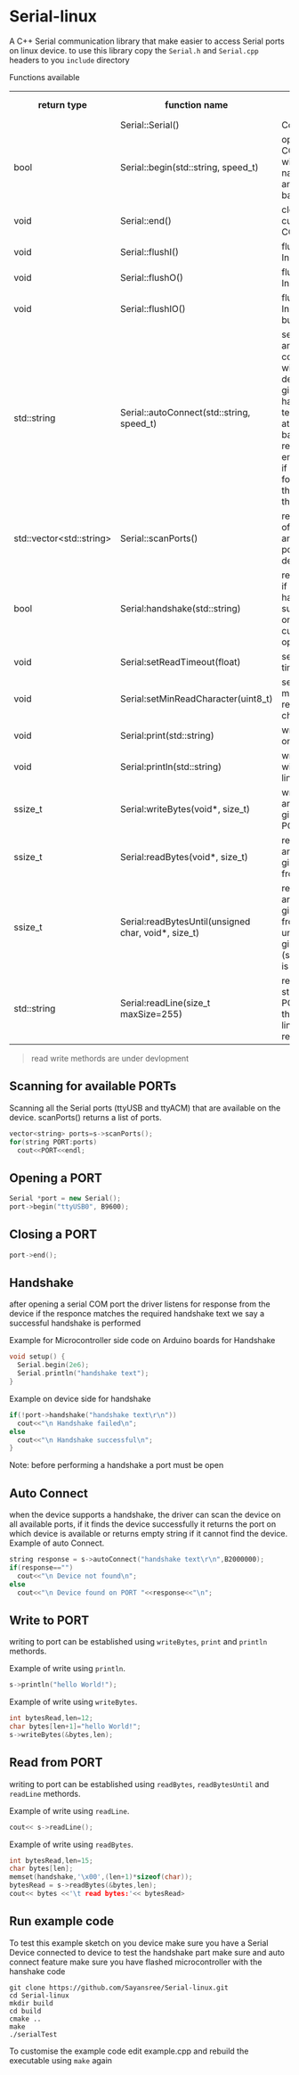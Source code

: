 # Serial-linux
A C++ Serial communication library that make easier to access Serial ports on linux device.
to use this library copy the `Serial.h` and `Serial.cpp` headers to you `include` directory

Functions available
<table>
  <tr>
    <th>return type</th>
    <th>function name</th>
    <th>function use</th>
  </tr>
  <tr>
    <td> </td>
    <td>Serial::Serial()</td>
    <td>Constructor</td>
  </tr>
  <tr>
    <td>bool</td>
    <td>Serial::begin(std::string, speed_t)</td>
    <td>opens a COM port with given name(string) and baudrate</td>
  </tr>
 <tr>
    <td>void</td>
    <td>Serial::end()</td>
    <td>closes current COM port</td>
  </tr>
 <tr>
    <td>void</td>
    <td>Serial::flushI()</td>
    <td>flushes Input buffer</td>
  </tr>
 <tr>
    <td>void</td>
    <td>Serial::flushO()</td>
    <td>flushes Input buffer</td>
  </tr>
 <tr>
    <td>void</td>
    <td>Serial::flushIO()</td>
    <td>flushes Input/Output buffer</td>
  </tr>
 <tr>
    <td>std::string</td>
    <td>Serial::autoConnect(std::string, speed_t)</td>
    <td>searches and connects with a device with 
     given handshake text(string) at given baudrate.
     returns empty string if none is found
     else the name of the port.
    </td>
  </tr>
 <tr>
    <td>std::vector&ltstd::string&gt</td>
    <td>Serial::scanPorts()</td>
    <td>returns List of all ttyACM and ttyUSB ports on device</td>
  </tr>
  <tr>
    <td>bool</td>
    <td>Serial:handshake(std::string)</td>
    <td>returns true if device handshakes successfully on the currently opened port</td>
  </tr>
  <tr>
    <td>void</td>
    <td>Serial:setReadTimeout(float)</td>
    <td>sets read timeout</td>
  </tr>
  <tr>
  <tr>
    <td>void</td>
    <td>Serial:setMinReadCharacter(uint8_t)</td>
    <td>sets minimum read character</td>
  </tr>
  <tr>
    <td>void</td>
    <td>Serial:print(std::string)</td>
    <td>write string on port</td>
  </tr>
  <tr>
    <td>void</td>
    <td>Serial:println(std::string)</td>
    <td>write string with new line on port</td>
  </tr>
  <tr>
    <td>ssize_t</td>
    <td>Serial:writeBytes(void*, size_t)</td>
    <td>write a byte array of given size to PORT</td>
  </tr>
  <tr>
    <td>ssize_t</td>
    <td>Serial:readBytes(void*, size_t)</td>
    <td>read a byte array of given size from PORT</td>
  </tr>
  <tr>
    <td>ssize_t</td>
    <td>Serial:readBytesUntil(unsigned char, void*, size_t)</td>
    <td>read to byte array of given size from PORT until the given byte (stop byte) is reached</td>
  </tr>
  <tr>
    <td>std::string</td>
    <td>Serial:readLine(size_t maxSize=255)</td>
    <td>read char string from PORT until the end of line '\n' is reached </td>
  </tr>
</table>

>read write methords are under devlopment 

## Scanning for available PORTs
Scanning all the Serial ports (ttyUSB and ttyACM) that are available on the device. scanPorts() returns a list of ports.

```C++
vector<string> ports=s->scanPorts();
for(string PORT:ports)
  cout<<PORT<<endl;
```


## Opening a PORT

```C++
Serial *port = new Serial();
port->begin("ttyUSB0", B9600);
```

## Closing a PORT

```C++
port->end();
```
## Handshake
after opening a serial COM port the driver listens for response from the device if the responce matches the required handshake text we say a successful handshake is performed

Example for Microcontroller side code on Arduino boards for Handshake
```C++
void setup() {
  Serial.begin(2e6);
  Serial.println("handshake text");
}
```
Example on device side for handshake
```C++
if(!port->handshake("handshake text\r\n"))
  cout<<"\n Handshake failed\n";
else
  cout<<"\n Handshake successful\n";
}
```
Note: before performing a handshake a port must be open

## Auto Connect
when the device supports a handshake, the driver can scan the device on all available ports, if it finds the device successfully it returns the port on which device is available or returns empty string if it cannot find the device.
Example of auto Connect.
```C++
string response = s->autoConnect("handshake text\r\n",B2000000);
if(response=="")
  cout<<"\n Device not found\n";
else
  cout<<"\n Device found on PORT "<<response<<"\n";
```
## Write to PORT
writing to port can be established using `writeBytes`, `print` and `println` methords.

Example of write using `println`.
```C++
s->println("hello World!");
```

Example of write using `writeBytes`.
```C++
int bytesRead,len=12;
char bytes[len+1]="hello World!";
s->writeBytes(&bytes,len);
```


## Read from PORT
writing to port can be established using `readBytes`, `readBytesUntil` and `readLine` methords.

Example of write using `readLine`.
```C++
cout<< s->readLine();
```
Example of write using `readBytes`.
```C++
int bytesRead,len=15;
char bytes[len];
memset(handshake,'\x00',(len+1)*sizeof(char));
bytesRead = s->readBytes(&bytes,len);
cout<< bytes <<'\t read bytes:'<< bytesRead>
```

## Run example code

To test this example sketch on you device make sure you have a Serial Device connected to device 
to test the handshake part make sure and auto connect feature make sure you have flashed microcontroller with the hanshake code
```
git clone https://github.com/Sayansree/Serial-linux.git
cd Serial-linux
mkdir build
cd build
cmake ..
make
./serialTest
```
To customise the example code edit example.cpp and rebuild the executable using `make` again
